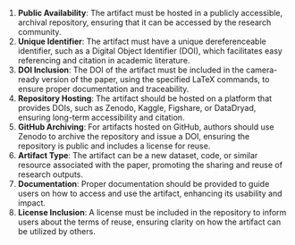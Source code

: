1. **Public Availability**: The artifact must be hosted in a publicly accessible, archival repository, ensuring that it can be accessed by the research community.
2. **Unique Identifier**: The artifact must have a unique dereferenceable identifier, such as a Digital Object Identifier (DOI), which facilitates easy referencing and citation in academic literature.
3. **DOI Inclusion**: The DOI of the artifact must be included in the camera-ready version of the paper, using the specified LaTeX commands, to ensure proper documentation and traceability.
4. **Repository Hosting**: The artifact should be hosted on a platform that provides DOIs, such as Zenodo, Kaggle, Figshare, or DataDryad, ensuring long-term accessibility and citation.
5. **GitHub Archiving**: For artifacts hosted on GitHub, authors should use Zenodo to archive the repository and issue a DOI, ensuring the repository is public and includes a license for reuse.
6. **Artifact Type**: The artifact can be a new dataset, code, or similar resource associated with the paper, promoting the sharing and reuse of research outputs.
7. **Documentation**: Proper documentation should be provided to guide users on how to access and use the artifact, enhancing its usability and impact.
8. **License Inclusion**: A license must be included in the repository to inform users about the terms of reuse, ensuring clarity on how the artifact can be utilized by others.
